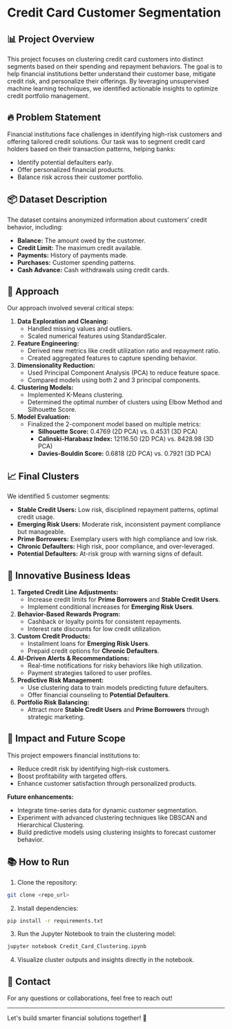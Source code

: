 # Credit Card Customer Segmentation

## 📊 Project Overview
This project focuses on clustering credit card customers into distinct segments based on their spending and repayment behaviors. The goal is to help financial institutions better understand their customer base, mitigate credit risk, and personalize their offerings. By leveraging unsupervised machine learning techniques, we identified actionable insights to optimize credit portfolio management.

## 🔥 Problem Statement
Financial institutions face challenges in identifying high-risk customers and offering tailored credit solutions. Our task was to segment credit card holders based on their transaction patterns, helping banks:
- Identify potential defaulters early.
- Offer personalized financial products.
- Balance risk across their customer portfolio.

## 📦 Dataset Description
The dataset contains anonymized information about customers’ credit behavior, including:
- **Balance:** The amount owed by the customer.
- **Credit Limit:** The maximum credit available.
- **Payments:** History of payments made.
- **Purchases:** Customer spending patterns.
- **Cash Advance:** Cash withdrawals using credit cards.

## 🔬 Approach
Our approach involved several critical steps:

1. **Data Exploration and Cleaning:**
   - Handled missing values and outliers.
   - Scaled numerical features using StandardScaler.
2. **Feature Engineering:**
   - Derived new metrics like credit utilization ratio and repayment ratio.
   - Created aggregated features to capture spending behavior.
3. **Dimensionality Reduction:**
   - Used Principal Component Analysis (PCA) to reduce feature space.
   - Compared models using both 2 and 3 principal components.
4. **Clustering Models:**
   - Implemented K-Means clustering.
   - Determined the optimal number of clusters using Elbow Method and Silhouette Score.
5. **Model Evaluation:**
   - Finalized the 2-component model based on multiple metrics:
     - **Silhouette Score:** 0.4769 (2D PCA) vs. 0.4531 (3D PCA)
     - **Calinski-Harabasz Index:** 12116.50 (2D PCA) vs. 8428.98 (3D PCA)
     - **Davies-Bouldin Score:** 0.6818 (2D PCA) vs. 0.7921 (3D PCA)

## 📈 Final Clusters
We identified 5 customer segments:

- **Stable Credit Users:** Low risk, disciplined repayment patterns, optimal credit usage.
- **Emerging Risk Users:** Moderate risk, inconsistent payment compliance but manageable.
- **Prime Borrowers:** Exemplary users with high compliance and low risk.
- **Chronic Defaulters:** High risk, poor compliance, and over-leveraged.
- **Potential Defaulters:** At-risk group with warning signs of default.

## 🚀 Innovative Business Ideas

1. **Targeted Credit Line Adjustments:**
   - Increase credit limits for **Prime Borrowers** and **Stable Credit Users**.
   - Implement conditional increases for **Emerging Risk Users**.
2. **Behavior-Based Rewards Program:**
   - Cashback or loyalty points for consistent repayments.
   - Interest rate discounts for low credit utilization.
3. **Custom Credit Products:**
   - Installment loans for **Emerging Risk Users**.
   - Prepaid credit options for **Chronic Defaulters**.
4. **AI-Driven Alerts & Recommendations:**
   - Real-time notifications for risky behaviors like high utilization.
   - Payment strategies tailored to user profiles.
5. **Predictive Risk Management:**
   - Use clustering data to train models predicting future defaulters.
   - Offer financial counseling to **Potential Defaulters**.
6. **Portfolio Risk Balancing:**
   - Attract more **Stable Credit Users** and **Prime Borrowers** through strategic marketing.

## 🌟 Impact and Future Scope
This project empowers financial institutions to:

- Reduce credit risk by identifying high-risk customers.
- Boost profitability with targeted offers.
- Enhance customer satisfaction through personalized products.

**Future enhancements:**
- Integrate time-series data for dynamic customer segmentation.
- Experiment with advanced clustering techniques like DBSCAN and Hierarchical Clustering.
- Build predictive models using clustering insights to forecast customer behavior.

## 📚 How to Run
1. Clone the repository:
```bash
git clone <repo_url>
```
2. Install dependencies:
```bash
pip install -r requirements.txt
```
3. Run the Jupyter Notebook to train the clustering model:
```bash
jupyter notebook Credit_Card_Clustering.ipynb
```
4. Visualize cluster outputs and insights directly in the notebook.

## 📧 Contact
For any questions or collaborations, feel free to reach out!

---
Let's build smarter financial solutions together! 🚀

